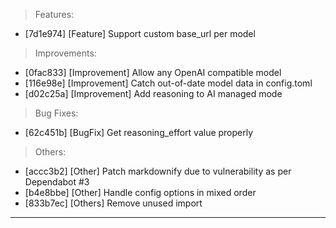 > Features:
- [7d1e974] [Feature] Support custom base_url per model

> Improvements:
- [0fac833] [Improvement] Allow any OpenAI compatible model
- [116e98e] [Improvement] Catch out-of-date model data in config.toml
- [d02c25a] [Improvement] Add reasoning to AI managed mode

> Bug Fixes:
- [62c451b] [BugFix] Get reasoning_effort value properly

> Others:
- [accc3b2] [Other] Patch markdownify due to vulnerability as per Dependabot #3
- [b4e8bbe] [Other] Handle config options in mixed order
- [833b7ec] [Others] Remove unused import


---
